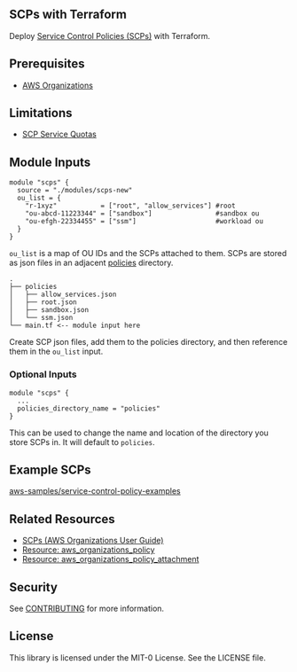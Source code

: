 ## SCPs with Terraform

Deploy [Service Control Policies (SCPs)](https://docs.aws.amazon.com/organizations/latest/userguide/orgs_manage_policies_scps.html) with Terraform.

## Prerequisites

- [AWS Organizations](https://docs.aws.amazon.com/organizations/latest/userguide/orgs_introduction.html)

## Limitations

- [SCP Service Quotas](https://docs.aws.amazon.com/organizations/latest/userguide/orgs_reference_limits.html) 

## Module Inputs
```hcl
module "scps" {
  source = "./modules/scps-new"
  ou_list = {
    "r-1xyz"           = ["root", "allow_services"] #root
    "ou-abcd-11223344" = ["sandbox"]                #sandbox ou
    "ou-efgh-22334455" = ["ssm"]                    #workload ou
  }
}
```

`ou_list` is a map of OU IDs and the SCPs attached to them. SCPs are stored as json files in an adjacent [policies](./policies/) directory.
```
.
├── policies
│   ├── allow_services.json
│   ├── root.json
│   ├── sandbox.json
│   └── ssm.json
└── main.tf <-- module input here
```

Create SCP json files, add them to the policies directory, and then reference them in the `ou_list` input. 
### Optional Inputs

```hcl
module "scps" {
  ... 
  policies_directory_name = "policies"
}
```

This can be used to change the name and location of the directory you store SCPs in. It will default to `policies`. 

## Example SCPs

[aws-samples/service-control-policy-examples](https://github.com/aws-samples/service-control-policy-examples) 

## Related Resources

- [SCPs (AWS Organizations User Guide)](https://docs.aws.amazon.com/organizations/latest/userguide/orgs_manage_policies_scps.html)
- [Resource: aws_organizations_policy](https://registry.terraform.io/providers/hashicorp/aws/latest/docs/resources/organizations_policy)
- [Resource: aws_organizations_policy_attachment](https://registry.terraform.io/providers/hashicorp/aws/latest/docs/resources/organizations_policy_attachment)

## Security

See [CONTRIBUTING](CONTRIBUTING.md#security-issue-notifications) for more information.

## License

This library is licensed under the MIT-0 License. See the LICENSE file.

